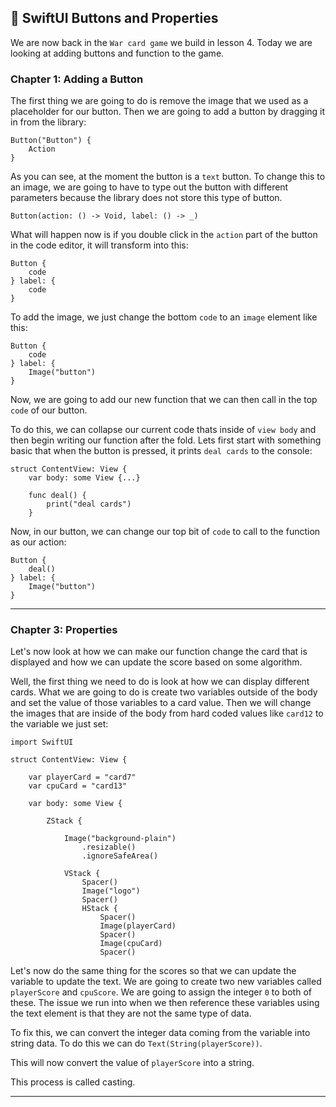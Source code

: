 ## 📱 SwiftUI Buttons and Properties

We are now back in the `War card game` we build in lesson 4. Today we are looking at adding buttons and function to the game.

### Chapter 1: Adding a Button

The first thing we are going to do is remove the image that we used as a placeholder for our button. Then we are going to add a button by dragging it in from the library:
```
Button("Button") {
    Action
}
```

As you can see, at the moment the button is a `text` button. To change this to an image, we are going to have to type out the button with different parameters because the library does not store this type of button.
```
Button(action: () -> Void, label: () -> _)
```

What will happen now is if you double click in the `action` part of the button in the code editor, it will transform into this:
```
Button {
    code
} label: {
    code
}
```

To add the image, we just change the bottom `code` to an `image` element like this:
```
Button {
    code
} label: {
    Image("button")
}
```


Now, we are going to add our new function that we can then call in the top `code` of our button.

To do this, we can collapse our current code thats inside of `view body` and then begin writing our function after the fold. Lets first start with something basic that when the button is pressed, it prints `deal cards` to the console:
```
struct ContentView: View {
    var body: some View {...}

    func deal() {
        print("deal cards")
    }
```

Now, in our button, we can change our top bit of `code` to call to the function as our action:
```
Button {
    deal()
} label: {
    Image("button")
}
```

-----

### Chapter 3: Properties

Let's now look at how we can make our function change the card that is displayed and how we can update the score based on some algorithm.

Well, the first thing we need to do is look at how we can display different cards. What we are going to do is create two variables outside of the body and set the value of those variables to a card value. Then we will change the images that are inside of the body from hard coded values like `card12` to the variable we just set:
```
import SwiftUI

struct ContentView: View {

    var playerCard = "card7"
    var cpuCard = "card13"

    var body: some View {

        ZStack {

            Image("background-plain")
                .resizable()
                .ignoreSafeArea()

            VStack {
                Spacer()
                Image("logo")
                Spacer()
                HStack {
                    Spacer()
                    Image(playerCard)
                    Spacer()
                    Image(cpuCard)
                    Spacer()
```

Let's now do the same thing for the scores so that we can update the variable to update the text. We are going to create two new variables called `playerScore` and `cpuScore`. We are going to assign the integer `0` to both of these. The issue we run into when we then reference these variables using the text element is that they are not the same type of data.

To fix this, we can convert the integer data coming from the variable into string data. To do this we can do `Text(String(playerScore))`.

This will now convert the value of `playerScore` into a string.

This process is called casting.


-----
